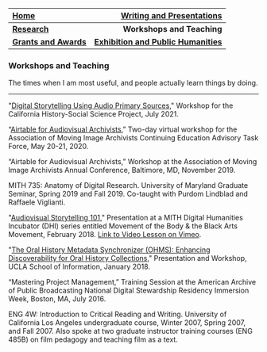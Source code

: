 | **[Home](https://ssapienza.github.io/ssapienza/)**      | **[Writing and Presentations](/writing-presentations.md)** |
| :----------- | -----------: |
| **[Research](/research.md)**          | **Workshops and Teaching**       |
|   **[Grants and Awards](/grants-awards.md)**   | **[Exhibition and Public Humanities](/exhibition-publichumanities.md)**      |

### Workshops and Teaching ###

The times when I am most useful, and people actually learn things by doing. 

---

"[Digital Storytelling Using Audio Primary Sources](https://chssp.sf.ucdavis.edu/events/digital-storytelling-using-audio-primary-sources-workshop)," Workshop for the California History-Social Science Project, July 2021.

“[Airtable for Audiovisual Archivists](http://www.amiaonline.org/?p=531),” Two-day virtual workshop for the Association of Moving Image Archivists Continuing Education Advisory Task Force, May 20-21, 2020.

“Airtable for Audiovisual Archivists,” Workshop at the Association of Moving Image Archivists Annual Conference, Baltimore, MD, November 2019.

MITH 735: Anatomy of Digital Research. University of Maryland Graduate Seminar, Spring 2019 and Fall 2019. Co-taught with Purdom Lindblad and Raffaele Viglianti.

"[Audiovisual Storytelling 101](https://docs.google.com/document/d/10Fa-h4sCo0j-CotG9bBRaX4SiRV2VrXkN3aQKBNwhG4/edit?usp=sharing)," Presentation at a MITH Digital Humanities Incubator (DHI) series entitled Movement of the Body & the Black Arts Movement, February 2018. [Link to Video Lesson on Vimeo](https://vimeo.com/254377275).

"[The Oral History Metadata Synchronizer (OHMS): Enhancing Discoverability for Oral History Collections](/documents/ohms-workshop.pdf)," Presentation and Workshop, UCLA School of Information, January 2018.

“Mastering Project Management,” Training Session at the American Archive of Public Broadcasting National Digital Stewardship Residency Immersion Week, Boston, MA, July 2016.

ENG 4W: Introduction to Critical Reading and Writing. University of California Los Angeles undergraduate course, Winter 2007, Spring 2007, and Fall 2007. Also spoke at two graduate instructor training courses (ENG 485B) on film pedagogy and teaching film as a text.
